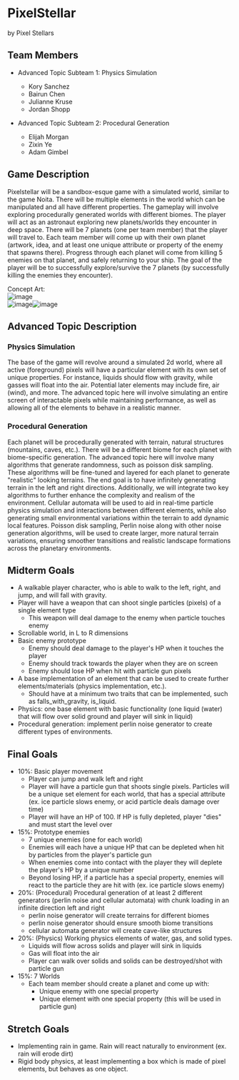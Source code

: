 # PixelStellar

by Pixel Stellars

## Team Members
* Advanced Topic Subteam 1: Physics Simulation
   * Kory Sanchez
   * Bairun Chen
   * Julianne Kruse
   * Jordan Shopp

* Advanced Topic Subteam 2: Procedural Generation  
  * Elijah Morgan
  * Zixin Ye
  * Adam Gimbel
  

## Game Description

Pixelstellar will be a sandbox-esque game with a simulated world, similar to the game Noita. There will be multiple elements in the world which can be manipulated and all have different properties. The gameplay will involve exploring procedurally generated worlds with different biomes. The player will act as an astronaut exploring new planets/worlds they encounter in deep space. There will be 7 planets (one per team member) that the player will travel to.
Each team member will come up with their own planet (artwork, idea, and at least one unique attribute or property of the enemy that spawns there). Progress through each planet will come from killing 5 enemies on that planet, and safely returning to your ship. The goal of the player will be to successfully explore/survive the 7 planets (by successfully killing the enemies they encounter).

Concept Art:  
![image](https://github.com/user-attachments/assets/dae5540b-d718-4aca-8822-08846bba24b8)  
![image](https://github.com/user-attachments/assets/7390b9b0-ca0a-47c6-906f-c3bd39a07241)![image](https://github.com/user-attachments/assets/0957baec-028a-4c0e-ba9d-f98304f5cf5e)




## Advanced Topic Description

### Physics Simulation

The base of the game will revolve around a simulated 2d world, where all active (foreground) pixels will have a particular element with its own set of unique properties. For instance, liquids should flow with gravity, while gasses will float into the air. Potential later elements may include fire, air (wind), and more. The advanced topic here will involve simulating an entire screen of interactable pixels while maintaining performance, as well as allowing all of the elements to behave in a realistic manner.
    
### Procedural Generation

Each planet will be procedurally generated with terrain, natural structures (mountains, caves, etc.). There will be a different biome for each planet with biome-specific generation. The advanced topic here will involve many algorithms that generate randomness, such as poisson disk sampling. These algorithms will be fine-tuned and layered for each planet to generate "realistic" looking terrains. The end goal is to have infinitely generating terrain in the left and right directions. Additionally, we will integrate two key algorithms to further enhance the complexity and realism of the environment. Cellular automata will be used to aid in real-time particle physics simulation and interactions between different elements, while also generating small environmental variations within the terrain to add dynamic local features. Poisson disk sampling, Perlin noise along with other noise generation algorithms, will be used to create larger, more natural terrain variations, ensuring smoother transitions and realistic landscape formations across the planetary environments.

## Midterm Goals

* A walkable player character, who is able to walk to the left, right, and jump, and will fall with gravity.
* Player will have a weapon that can shoot single particles (pixels) of a single element type
	* This weapon will deal damage to the enemy when particle touches enemy
* Scrollable world, in L to R dimensions
* Basic enemy prototype
	* Enemy should deal damage to the player's HP when it touches the player
 	* Enemy should track towards the player when they are on screen
  	* Enemy should lose HP when hit with particle gun pixels
* A base implementation of an element that can be used to create further elements/materials (physics implementation, etc.).
	* Should have at a minimum two traits that can be implemented, such as falls_with_gravity, is_liquid. 
* Physics: one base element with basic functionality (one liquid (water) that will flow over solid ground and player will sink in liquid)
* Procedural generation: implement perlin noise generator to create different types of environments.

## Final Goals

* 10%: Basic player movement
	* Player can jump and walk left and right
 	* Player will have a particle gun that shoots single pixels. Particles will be a unique set element for each world, that has a special attribute (ex. ice particle slows enemy, or acid particle deals damage over time)
  	* Player will have an HP of 100. If HP is fully depleted, player "dies" and must start the level over
* 15%: Prototype enemies
	* 7 unique enemies (one for each world)
 	* Enemies will each have a unique HP that can be depleted when hit by particles from the player's particle gun
  	* When enemies come into contact with the player they will deplete the player's HP by a unique number
  	* Beyond losing HP, if a particle has a special property, enemies will react to the particle they are hit with (ex. ice particle slows enemy)
* 20%: (Procedural) Procedural generation of at least 2 different generators (perlin noise and cellular automata) with chunk loading in an infinite direction left and right
	* perlin noise generator will create terrains for different biomes
 	* perlin noise generator should ensure smooth biome transitions
 	* cellular automata generator will create cave-like structures
* 20%: (Physics) Working physics elements of water, gas, and solid types.
	* Liquids will flow across solids and player will sink in liquids
 	* Gas will float into the air
  	* Player can walk over solids and solids can be destroyed/shot with particle gun
* 15%: 7 Worlds
  * Each team member should create a planet and come up with:
	  * Unique enemy with one special property
	  * Unique element with one special property (this will be used in particle gun)

## Stretch Goals

* Implementing rain in game. Rain will react naturally to environment (ex. rain will erode dirt)
* Rigid body physics, at least implementing a box which is made of pixel elements, but behaves as one object.
